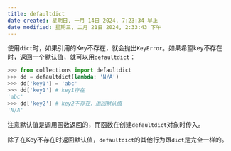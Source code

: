 ```yaml
---
title: defaultdict
date created: 星期日, 一月 14日 2024, 7:23:34 早上
date modified: 星期三, 二月 21日 2024, 2:33:43 下午
---
```


使用`dict`时，如果引用的Key不存在，就会抛出`KeyError`。如果希望key不存在时，返回一个默认值，就可以用`defaultdict`：
```python
>>> from collections import defaultdict
>>> dd = defaultdict(lambda: 'N/A')
>>> dd['key1'] = 'abc'
>>> dd['key1'] # key1存在
'abc'
>>> dd['key2'] # key2不存在，返回默认值
'N/A'
```
注意默认值是调用函数返回的，而函数在创建`defaultdict`对象时传入。

除了在Key不存在时返回默认值，`defaultdict`的其他行为跟`dict`是完全一样的。